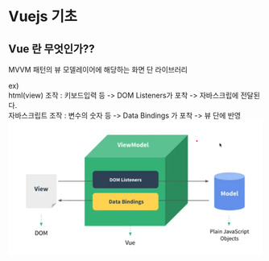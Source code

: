 # Vuejs 기초

## Vue 란 무엇인가??
MVVM 패턴의 뷰 모델레이어에 해당하는 화면 단 라이브러리<br/>

ex)<br/>
html(view) 조작 : 키보드입력 등  -> DOM Listeners가 포착  -> 자바스크립에 전달된다. <br/>
자바스크립트 조작 : 변수의 숫자 등 -> Data Bindings 가 포착 -> 뷰 단에 반영
<img src="img/vue란 무엇인가.png">




